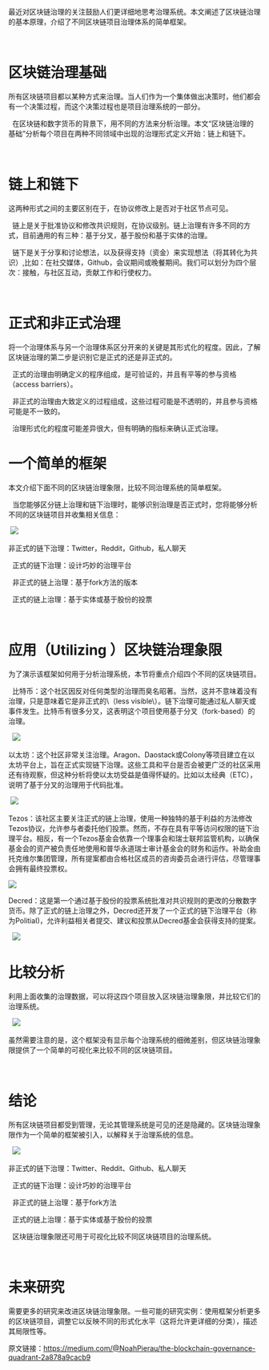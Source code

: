 
最近对区块链治理的关注鼓励人们更详细地思考治理系统。本文阐述了区块链治理的基本原理，介绍了不同区块链项目治理体系的简单框架。  

 
# 区块链治理基础   

所有区块链项目都以某种方式来治理。当人们作为一个集体做出决策时，他们都会有一个决策过程，而这个决策过程也是项目治理系统的一部分。  

 
在区块链和数字货币的背景下，用不同的方法来分析治理。本文“区块链治理的基础”分析每个项目在两种不同领域中出现的治理形式定义开始：链上和链下。  

 
# 链上和链下  

这两种形式之间的主要区别在于，在协议修改上是否对于社区节点可见。  

 
链上是关于批准协议和修改共识规则，在协议级别。链上治理有许多不同的方式，目前通用的有三种：基于分叉，基于股份和基于实体的治理。  

 
链下是关于分享和讨论想法，以及获得支持（资金）来实现想法（将其转化为共识）,比如：在社交媒体，Github，会议期间或晚餐期间。我们可以划分为四个层次：接触，与社区互动，贡献工作和行使权力。  

 
# 正式和非正式治理  

将一个治理体系与另一个治理体系区分开来的关键是其形式化的程度。因此，了解区块链治理的第二步是识别它是正式的还是非正式的。  

 
正式的治理由明确定义的程序组成，是可验证的，并且有平等的参与资格（access barriers）。  

 
非正式的治理由大致定义的过程组成，这些过程可能是不透明的，并且参与资格可能是不一致的。  

 
治理形式化的程度可能差异很大，但有明确的指标来确认正式治理。  


# 一个简单的框架  

本文介绍下面不同的区块链治理象限，比较不同治理系统的简单框架。  

 
当您能够区分链上治理和链下治理时，能够识别治理是否正式时，您将能够分析不同的区块链项目并收集相关信息：   

 ![](https://wx1.sinaimg.cn/mw690/bc691b2cgy1g3ygzix5sfj20e30b2jse.jpg)  

非正式的链下治理：Twitter，Reddit，Github，私人聊天  

 
正式的链下治理：设计巧妙的治理平台  

 
非正式的链上治理：基于fork方法的版本  

 
正式的链上治理：基于实体或基于股份的投票  

 
# 应用（Utilizing ）区块链治理象限  

为了演示该框架如何用于分析治理系统，本节将重点介绍四个不同的区块链项目。   

 
比特币：这个社区因反对任何类型的治理而臭名昭著。当然，这并不意味着没有治理，只是意味着它是非正式的\（less visible\）。链下治理可能通过私人聊天或事件发生。比特币有很多分叉，这表明这个项目使用基于分叉（fork-based）的治理。  

  ![](https://wx1.sinaimg.cn/mw690/bc691b2cgy1g3ygzix5sfj20e30b2jse.jpg)  

以太坊：这个社区非常关注治理。Aragon、Daostack或Colony等项目建立在以太坊平台上，旨在正式实现链下治理。这些工具和平台是否会被更广泛的社区采用还有待观察，但这种分析将使以太坊受益是值得怀疑的。比如以太经典（ETC），说明了基于分叉的治理用于代码批准。  

 ![](https://wx4.sinaimg.cn/mw690/bc691b2cgy1g3ygzilecsj20dz0bzabp.jpg)


Tezos：该社区主要关注正式的链上治理，使用一种独特的基于利益的方法修改Tezos协议，允许参与者委托他们投票。然而，不存在具有平等访问权限的链下治理平台。相反，有一个Tezos基金会依靠一个理事会和瑞士联邦监管机构，以确保基金会的资产被负责任地使用和普华永道瑞士审计基金会的财务和运作。补助金由托克维尔集团管理，所有提案都由合格社区成员的咨询委员会进行评估，尽管理事会拥有最终投票权。  

![](https://wx4.sinaimg.cn/mw690/bc691b2cgy1g3ygzilkxej20e40bowg4.jpg)

Decred：这是第一个通过基于股份的投票系统批准对共识规则的更改的分散数字货币。除了正式的链上治理之外，Decred还开发了一个正式的链下治理平台（称为PolitiaI)，允许利益相关者提交、建议和投票从Decred基金会获得支持的提案。  

  ![](https://wx2.sinaimg.cn/mw690/bc691b2cgy1g3ygzixp9gj20dz0c2dh2.jpg)

# 比较分析  

利用上面收集的治理数据，可以将这四个项目放入区块链治理象限，并比较它们的治理系统。   

  ![](https://wx2.sinaimg.cn/mw690/bc691b2cgy1g3ygziojzqj20dy09ytbh.jpg)   

虽然需要注意的是，这个框架没有显示每个治理系统的细微差别，但区块链治理象限提供了一个简单的可视化来比较不同的区块链项目。  

 
# 结论  

所有区块链项目都受到管理，无论其管理系统是可见的还是隐藏的。区块链治理象限作为一个简单的框架被引入，以解释关于治理系统的信息。   

  ![](https://wx2.sinaimg.cn/mw690/bc691b2cgy1g3ygzivccjj20dy0800t8.jpg)  

非正式的链下治理：Twitter、Reddit、Github、私人聊天   

 
正式的链下治理：设计巧妙的治理平台  

 
非正式的链上治理：基于fork方法  

 
正式的链上治理：基于实体或基于股份的投票  

 
区块链治理象限还可用于可视化比较不同区块链项目的治理系统。  

 
# 未来研究  

需要更多的研究来改进区块链治理象限。一些可能的研究实例：使用框架分析更多的区块链项目，调整它以反映不同的形式化水平（这将允许更详细的分类），描述其局限性等。  


原文链接：https://medium.com/@NoahPierau/the-blockchain-governance-quadrant-2a878a9cacb9
